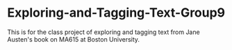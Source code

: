 # Exploring-and-Tagging-Text-Group9
This is for the class project of exploring and tagging text from Jane Austen's book on MA615 at Boston University.
